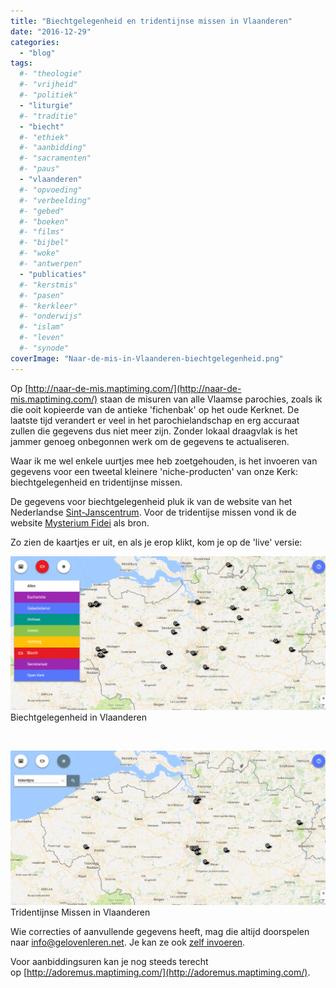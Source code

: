 ```yaml
---
title: "Biechtgelegenheid en tridentijnse missen in Vlaanderen"
date: "2016-12-29"
categories: 
  - "blog"
tags:
  #- "theologie"
  #- "vrijheid"
  #- "politiek"
  - "liturgie"
  #- "traditie"
  - "biecht"
  #- "ethiek"
  #- "aanbidding"
  #- "sacramenten"
  #- "paus"
  - "vlaanderen"
  #- "opvoeding"
  #- "verbeelding"
  #- "gebed"
  #- "boeken"
  #- "films"
  #- "bijbel"
  #- "woke"
  #- "antwerpen"
  - "publicaties"
  #- "kerstmis"
  #- "pasen"
  #- "kerkleer"
  #- "onderwijs"
  #- "islam"
  #- "leven"
  #- "synode"
coverImage: "Naar-de-mis-in-Vlaanderen-biechtgelegenheid.png"
---
```


Op [http://naar-de-mis.maptiming.com/](http://naar-de-mis.maptiming.com/) staan de misuren van alle Vlaamse parochies, zoals ik die ooit kopieerde van de antieke 'fichenbak' op het oude Kerknet. De laatste tijd verandert er veel in het parochielandschap en erg accuraat zullen die gegevens dus niet meer zijn. Zonder lokaal draagvlak is het jammer genoeg onbegonnen werk om de gegevens te actualiseren.

Waar ik me wel enkele uurtjes mee heb zoetgehouden, is het invoeren van gegevens voor een tweetal kleinere 'niche-producten' van onze Kerk: biechtgelegenheid en tridentijnse missen.

De gegevens voor biechtgelegenheid pluk ik van de website van het Nederlandse [Sint-Janscentrum](http://sint-janscentrum.nl/index.php?p=biecht). Voor de tridentijse missen vond ik de website [Mysterium Fidei](http://tridentijnsemis.blogspot.be/) als bron.

Zo zien de kaartjes er uit, en als je erop klikt, kom je op de 'live' versie:

[![](images/Naar-de-mis-in-Vlaanderen-biechtgelegenheid-1024x501.png)](http://naar-de-mis.maptiming.com/50.973188,4.087053,9z,676px/all/biecht) Biechtgelegenheid in Vlaanderen

 

[![](images/Naar-de-mis-in-Vlaanderen-tridentijns-1024x501.png)](http://naar-de-mis.maptiming.com/50.973188,4.087053,9z,676px/all/hash/tridentijns) Tridentijnse Missen in Vlaanderen

Wie correcties of aanvullende gegevens heeft, mag die altijd doorspelen naar [info@gelovenleren.net](mailto:info@gelovenleren.net). Je kan ze ook [zelf invoeren](http://www.maptiming.com/nl/category/help-nl/).

Voor aanbiddingsuren kan je nog steeds terecht op [http://adoremus.maptiming.com/](http://adoremus.maptiming.com/).
